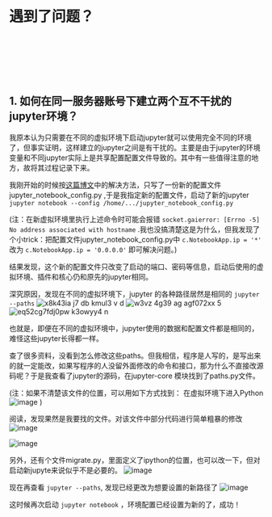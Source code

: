 # 遇到了问题？
<br>
<br>
<br>
<br>
<br>


## 1. 如何在同一服务器账号下建立两个互不干扰的jupyter环境？

我原本认为只需要在不同的虚拟环境下启动jupyter就可以使用完全不同的环境了，但事实证明，这样建立的jupyter之间是有干扰的。主要是由于jupyter的环境变量和不同jupyter实际上是共享配置配置文件导致的。其中有一些值得注意的地方，故将其过程记录下来。

我刚开始的时候按[这篇博文](https://blog.csdn.net/JJwho/article/details/75102045)中的解决方法，只写了一份新的配置文件jupyter_notebook_config.py ,于是我指定新的配置文件，启动了新的jupyter 
`jupyter notebook --config /home/.../jupyter_notebook_config.py `

(注：在新虚拟环境里执行上述命令时可能会报错 `socket.gaierror: [Errno -5] No address associated with hostname` .我也没搞清楚这是为什么，但我发现了个小trick：把配置文件jupyter_notebook_config.py中 `c.NotebookApp.ip = '*'` 改为 `c.NotebookApp.ip = '0.0.0.0'` 即可解决问题。)

结果发现，这个新的配置文件只改变了启动的端口、密码等信息，启动后使用的虚拟环境、插件和核心仍和原先的jupyter相同。

深究原因，发现在不同的虚拟环境下，jupyter 的各种路径居然是相同的
`jupyter --paths`
![x8k43ia j7 db kmul3 v d](https://user-images.githubusercontent.com/29816816/47408242-1c4f7800-d791-11e8-8f37-6b778046d584.png)
![w3vz 4g39 ag agf072xx 5](https://user-images.githubusercontent.com/29816816/47408243-1d80a500-d791-11e8-9071-70b66b1beca6.png)
![eq52cg7fdj0pw k3owyy4 n](https://user-images.githubusercontent.com/29816816/47408246-207b9580-d791-11e8-8dfc-3e3a9d3cc3f3.png)

也就是，即便在不同的虚拟环境中，jupyter使用的数据和配置文件都是相同的，难怪这些jupyter长得都一样。

查了很多资料，没看到怎么修改这些paths。但我相信，程序是人写的，是写出来的就一定能改，如果写程序的人没留外面修改的命令和接口，那为什么不直接改源码呢？于是我查看了jupyter的源码，在jupyter-core 模块找到了paths.py文件。

(注：如果不清楚该文件的位置，可以用如下方式找到：
在虚拟环境下进入Python
![image](https://user-images.githubusercontent.com/29816816/47409205-a9e09700-d794-11e8-90b8-cbe9186447c1.png)
)

阅读，发现果然是我要找的文件。对该文件中部分代码进行简单粗暴的修改
![image](https://user-images.githubusercontent.com/29816816/47409501-84a05880-d795-11e8-8a1f-5fd597643969.png)

![image](https://user-images.githubusercontent.com/29816816/47409533-9c77dc80-d795-11e8-92ee-75b692b6ceb7.png)

另外，还有个文件migrate.py，里面定义了ipython的位置，也可以改一下，但对启动新jupyte来说似乎不是必要的。
![image](https://user-images.githubusercontent.com/29816816/47409673-0bedcc00-d796-11e8-8e5a-bf4416b275df.png)

现在再查看 `jupyter --paths`, 发现已经更改为想要设置的新路径了
![image](https://user-images.githubusercontent.com/29816816/47409776-5ec78380-d796-11e8-9283-562bac04acb2.png)

这时候再次启动 `jupyter notebook` ，环境配置已经设置为新的了，成功！
